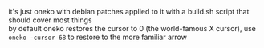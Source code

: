 it's just oneko with debian patches applied to it with a build.sh script that should cover most things  
by default oneko restores the cursor to 0 (the world-famous X cursor), use ```oneko -cursor 68``` to restore to the more familiar arrow
